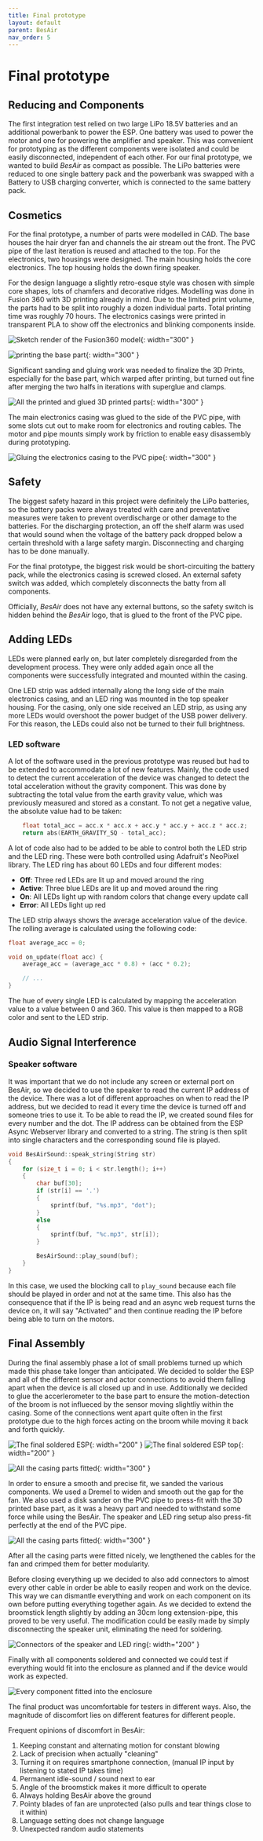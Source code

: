 ```yaml
---
title: Final prototype
layout: default
parent: BesAir
nav_order: 5
---
```


# Final prototype

## Reducing and Components

The first integration test relied on two large LiPo 18.5V batteries and an additional powerbank to power the ESP. One battery was used to power the motor and one for powering the amplifier and speaker. This was convenient for prototyping as the different components were isolated and could be easily disconnected, independent of each other. For our final prototype, we wanted to build _BesAir_ as compact as possible. The LiPo batteries were reduced to one single battery pack and the powerbank was swapped with a Battery to USB charging converter, which is connected to the same battery pack.

## Cosmetics

For the final prototype, a number of parts were modelled in CAD. The base houses the hair dryer fan and channels the air stream out the front. The PVC pipe of the last iteration is reused and attached to the top. For the electronics, two housings were designed. The main housing holds the core electronics. The top housing holds the down firing speaker.

For the design language a slightly retro-esque style was chosen with simple core shapes, lots of chamfers and decorative ridges. Modelling was done in Fusion 360 with 3D printing already in mind. Due to the limited print volume, the parts had to be split into roughly a dozen individual parts. Total printing time was roughly 70 hours.
The electronics casings were printed in transparent PLA to show off the electronics and blinking components inside.

![Sketch render of the Fusion360 model](assets/final-prototype/design/BesAir-Drawing-v2.png){: width="300" }

![printing the base part](assets/final-prototype/design/printing.jpg){: width="300" }

Significant sanding and gluing work was needed to finalize the 3D Prints, especially for the base part, which warped after printing, but turned out fine after merging the two halfs in iterations with superglue and clamps.

![All the printed and glued 3D printed parts](assets/final-prototype/design/glued-parts.jpg){: width="300" }

The main electronics casing was glued to the side of the PVC pipe, with some slots cut out to make room for electronics and routing cables. The motor and pipe mounts simply work by friction to enable easy disassembly during prototyping.

![Gluing the electronics casing to the PVC pipe](assets/final-prototype/design/gluing.jpg){: width="300" }

## Safety

The biggest safety hazard in this project were definitely the LiPo batteries, so the battery packs were always treated with care and preventative measures were taken to prevent overdischarge or other damage to the batteries. For the discharging protection, an off the shelf alarm was used that would sound when the voltage of the battery pack dropped below a certain threshold with a large safety margin. Disconnecting and charging has to be done manually.

For the final prototype, the biggest risk would be short-circuiting the battery pack, while the electronics casing is screwed closed. An external safety switch was added, which completely disconnects the batty from all components.

Officially, _BesAir_ does not have any external buttons, so the safety switch is hidden behind the _BesAir_ logo, that is glued to the front of the PVC pipe.

## Adding LEDs

LEDs were planned early on, but later completely disregarded from the development process. They were only added again once all the components were successfully integrated and mounted within the casing.

One LED strip was added internally along the long side of the main electronics casing, and an LED ring was mounted in the top speaker housing. For the casing, only one side received an LED strip, as using any more LEDs would overshoot the power budget of the USB power delivery. For this reason, the LEDs could also not be turned to their full brightness.

### LED software

A lot of the software used in the previous prototype was reused but had to be extended to accommodate a lot of new features.
Mainly, the code used to detect the current acceleration of the device was changed to detect the total acceleration without the gravity component.
This was done by subtracting the total value from the earth gravity value, which was previously measured and stored as a constant.
To not get a negative value, the absolute value had to be taken:

```cpp
    float total_acc = acc.x * acc.x + acc.y * acc.y + acc.z * acc.z;
    return abs(EARTH_GRAVITY_SQ - total_acc);
```

A lot of code also had to be added to be able to control both the LED strip and the LED ring.
These were both controlled using Adafruit's NeoPixel library.
The LED ring has about 60 LEDs and four different modes:

-   **Off**: Three red LEDs are lit up and moved around the ring
-   **Active**: Three blue LEDs are lit up and moved around the ring
-   **On**: All LEDs light up with random colors that change every update call
-   **Error**: All LEDs light up red

The LED strip always shows the average acceleration value of the device.
The rolling average is calculated using the following code:

```cpp
float average_acc = 0;

void on_update(float acc) {
    average_acc = (average_acc * 0.8) + (acc * 0.2);

    // ...
}
```

The hue of every single LED is calculated by mapping the acceleration value to a value between 0 and 360.
This value is then mapped to a RGB color and sent to the LED strip.

## Audio Signal Interference

### Speaker software

It was important that we do not include any screen or external port on BesAir, so we decided to use the speaker to read the current IP address of the device.
There was a lot of different approaches on when to read the IP address, but we decided to read it every time the device is turned off and someone tries to use it.
To be able to read the IP, we created sound files for every number and the dot.
The IP address can be obtained from the ESP Async Webserver library and converted to a string.
The string is then split into single characters and the corresponding sound file is played.

```cpp
void BesAirSound::speak_string(String str)
{
    for (size_t i = 0; i < str.length(); i++)
    {
        char buf[30];
        if (str[i] == '.')
        {
            sprintf(buf, "%s.mp3", "dot");
        }
        else
        {
            sprintf(buf, "%c.mp3", str[i]);
        }

        BesAirSound::play_sound(buf);
    }
}
```

In this case, we used the blocking call to `play_sound` because each file should be played in order and not at the same time.
This also has the consequence that if the IP is being read and an async web request turns the device on, it will say "Activated" and then continue reading the IP before being able to turn on the motors.

## Final Assembly

During the final assembly phase a lot of small problems turned up which made this phase take longer than anticipated.
We decided to solder the ESP and all of the different sensor and actor connections to avoid them falling apart when the device is all closed up and in use. Additionally we decided to glue the accerlerometer to the base part to ensure the motion-detection of the broom is not influeced by the sensor moving slightliy within the casing.
Some of the connections went apart quite often in the first prototype due to the high forces acting on the broom while moving it back and forth quickly.

![The final soldered ESP](assets/final-prototype/assembly/esp-soldered.jpg){: width="200" } 
![The final soldered ESP top](assets/final-prototype/assembly/esp-soldered_top.jpg){: width="200" } 

![All the casing parts fitted](assets/final-prototype/assembly/ba_complete-casing.jpg){: width="300" } 

In order to ensure a smooth and precise fit, we sanded the various components. We used a Dremel to widen and smooth out the gap for the fan. We also used a disk sander on the PVC pipe to press-fit with the 3D printed base part, as it was a heavy part and needed to withstand some force while using the BesAir.  The speaker and LED ring setup also press-fit perfectly at the end of the PVC pipe.

![All the casing parts fitted](assets/final-prototype/assembly/fan_press-fit.jpg){: width="300" } 

After all the casing parts were fitted nicely, we lengthened the cables for the fan and crimped them for better modularity.

Before closing everything up we decided to also add connectors to almost every other cable in order be able to easily reopen and work on the device. This way we can dismantle everything and work on each component on its own before putting everything together again. As we decided to extend the broomstick length slightly by adding an 30cm long extension-pipe, this proved to be very useful. The modification could be easily made by simply disconnecting the speaker unit, eliminating the need for soldering.

![Connectors of the speaker and LED ring](assets/final-prototype/assembly/speaker-connectors.jpg){: width="200" }

Finally with all components soldered and connected we could test if everything would fit into the enclosure as planned and if the device would work as expected.

![Every component fitted into the enclosure](assets/final-prototype/assembly/everything-fitted.jpg)

The final product was uncomfortable for testers in different ways. Also, the magnitude of discomfort lies on different features for different people.

Frequent opinions of discomfort  in BesAir:

1. Keeping constant and alternating motion for constant blowing
2. Lack of precision when actually "cleaning"
3. Turning it on requires smartphone connection, (manual IP input by listening to stated IP takes time)
4. Permanent idle-sound / sound next to ear
5. Angle of the broomstick makes it more difficult to operate
6. Always holding BesAir above the ground
7. Pointy blades of fan are unprotected (also pulls and tear things close to it within)
8. Language setting does not change language
9. Unexpected random audio statements



